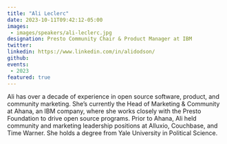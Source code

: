 ```yaml
---
title: "Ali Leclerc"
date: 2023-10-11T09:42:12-05:00
images: 
 - images/speakers/ali-leclerc.jpg
designation: Presto Community Chair & Product Manager at IBM
twitter: 
linkedin: https://www.linkedin.com/in/alidodson/
github: 
events:
 - 2023
featured: true 
---
```


Ali has over a decade of experience in open source software, product, and community marketing. She’s currently the Head of Marketing & Community at Ahana, an IBM company, where she works closely with the Presto Foundation to drive open source programs. Prior to Ahana, Ali held community and marketing leadership positions at Alluxio, Couchbase, and Time Warner. She holds a degree from Yale University in Political Science.
